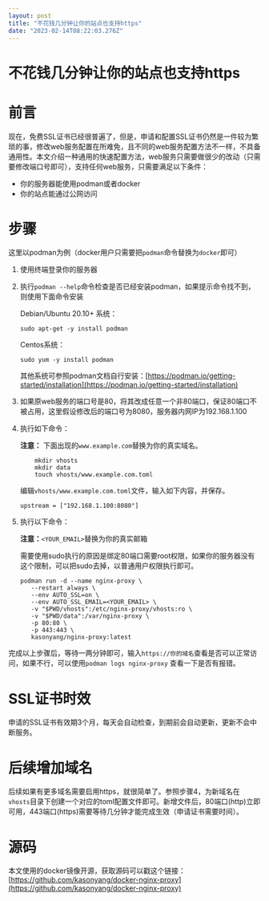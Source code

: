 ```yaml
---
layout: post
title: "不花钱几分钟让你的站点也支持https"
date: "2023-02-14T08:22:03.276Z"
---
```

不花钱几分钟让你的站点也支持https
===================

前言
==

现在，免费SSL证书已经很普遍了，但是，申请和配置SSL证书仍然是一件较为繁琐的事，修改web服务配置在所难免，且不同的web服务配置方法不一样，不具备通用性。本文介绍一种通用的快速配置方法，web服务只需要做很少的改动（只需要修改端口号即可），支持任何web服务，只需要满足以下条件：

*   你的服务器能使用podman或者docker
*   你的站点能通过公网访问

步骤
==

这里以podman为例（docker用户只需要把`podman`命令替换为`docker`即可）

1.  使用终端登录你的服务器
    
2.  执行`podman --help`命令检查是否已经安装podman，如果提示命令找不到，则使用下面命令安装
    
    Debian/Ubuntu 20.10+ 系统：
    
        sudo apt-get -y install podman
        
    
    Centos系统：
    
        sudo yum -y install podman
        
    
    其他系统可参照podman文档自行安装：[https://podman.io/getting-started/installation](https://podman.io/getting-started/installation)
    
3.  如果原web服务的端口号是80，将其改成任意一个非80端口，保证80端口不被占用，这里假设修改后的端口号为8080，服务器内网IP为192.168.1.100
    
4.  执行如下命令：
    
    **注意：** 下面出现的`www.example.com`替换为你的真实域名。
    
            mkdir vhosts
            mkdir data
            touch vhosts/www.example.com.toml
        
    
    编辑`vhosts/www.example.com.toml`文件，输入如下内容，并保存。
    
        upstream = ["192.168.1.100:8080"]
        
    
5.  执行以下命令：
    
    **注意：**`<YOUR_EMAIL>`替换为你的真实邮箱
    
    需要使用sudo执行的原因是绑定80端口需要root权限，如果你的服务器没有这个限制，可以把sudo去掉，以普通用户权限执行即可。
    
        podman run -d --name nginx-proxy \
           --restart always \
           --env AUTO_SSL=on \
           --env AUTO_SSL_EMAIL=<YOUR_EMAIL> \
           -v "$PWD/vhosts":/etc/nginx-proxy/vhosts:ro \
           -v "$PWD/data":/var/nginx-proxy \
           -p 80:80 \
           -p 443:443 \
           kasonyang/nginx-proxy:latest
        
    

完成以上步骤后，等待一两分钟即可，输入`https://你的域名`查看是否可以正常访问，如果不行，可以使用`podman logs nginx-proxy` 查看一下是否有报错。

SSL证书时效
=======

申请的SSL证书有效期3个月，每天会自动检查，到期前会自动更新，更新不会中断服务。

后续增加域名
======

后续如果有更多域名需要启用https，就很简单了。参照步骤4，为新域名在`vhosts`目录下创建一个对应的toml配置文件即可。新增文件后，80端口(http)立即可用，443端口(https)需要等待几分钟才能完成生效（申请证书需要时间）。

源码
==

本文使用的docker镜像开源，获取源码可以戳这个链接： [https://github.com/kasonyang/docker-nginx-proxy](https://github.com/kasonyang/docker-nginx-proxy)